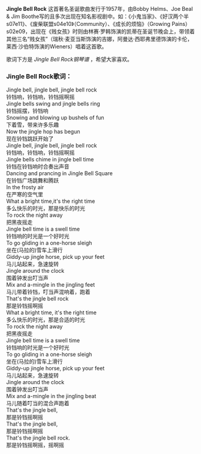 

**Jingle Bell Rock** 这首著名圣诞歌曲发行于1957年，由Bobby Helms、Joe Beal & Jim
Boothe写的且多次出现在知名影视剧中。如：《小鬼当家》、《好汉两个半s07e11》、《废柴联盟s04e10》（Community）、《成长的烦恼》（Growing
Pains）s02e09，出现在《贱女孩》时则由林赛·罗韩饰演的凯蒂在圣诞节晚会上，带领着其他三名“贱女孩”（瑞秋·麦亚当斯饰演的吉娜，阿曼达·西耶弗里德饰演的卡伦，莱西·沙伯特饰演的Wieners）唱着这首歌。

  
歌词下方是 _Jingle Bell Rock钢琴谱_ ，希望大家喜欢。

### Jingle Bell Rock歌词：

Jingle bell, jingle bell, jingle bell rock  
铃铛响，铃铛响，铃铛摇啊摇  
Jingle bells swing and jingle bells ring  
铃铛摇摆，铃铛响  
Snowing and blowing up bushels of fun  
下着雪，带来许多乐趣  
Now the jingle hop has begun  
现在铃铛跳跃开始了  
Jingle bell, jingle bell, jingle bell rock  
铃铛响，铃铛响，铃铛摇啊摇  
Jingle bells chime in jingle bell time  
铃铛在铃铛响时合奏出声音  
Dancing and prancing in Jingle Bell Square  
在铃铛广场跳舞和腾跃  
In the frosty air  
在严寒的空气里  
What a bright time,it's the right time  
多么快乐的时光，那是快乐的时光  
To rock the night away  
把黑夜摇走  
Jingle bell time is a swell time  
铃铛响的时光是一个好时光  
To go gliding in a one-horse sleigh  
坐在(马拉的)雪车上滑行  
Giddy-up jingle horse, pick up your feet  
马儿站起来，急速旋转  
Jingle around the clock  
围着钟发出叮当声  
Mix and a-mingle in the jingling feet  
马儿带着铃铛，叮当声混响着，跑着  
That's the jingle bell rock  
那是铃铛摇啊摇  
What a bright time, it's the right time  
多么快乐的时光，那是合适的时光  
To rock the night away  
把黑夜摇走  
Jingle bell time is a swell time  
铃铛响的时光是一个好时光  
To go gliding in a one-horse sleigh  
坐在(马拉的)雪车上滑行  
Giddy-up jingle horse, pick up your feet  
马儿站起来，急速旋转  
Jingle around the clock  
围着钟发出叮当声  
Mix and a-mingle in the jingling beat  
马儿随着叮当的混合声跑着  
That's the jingle bell,  
那是铃铛摇啊摇  
That's the jingle bell,  
那是铃铛摇啊摇  
That's the jingle bell rock.  
那是铃铛摇啊摇，摇啊摇

